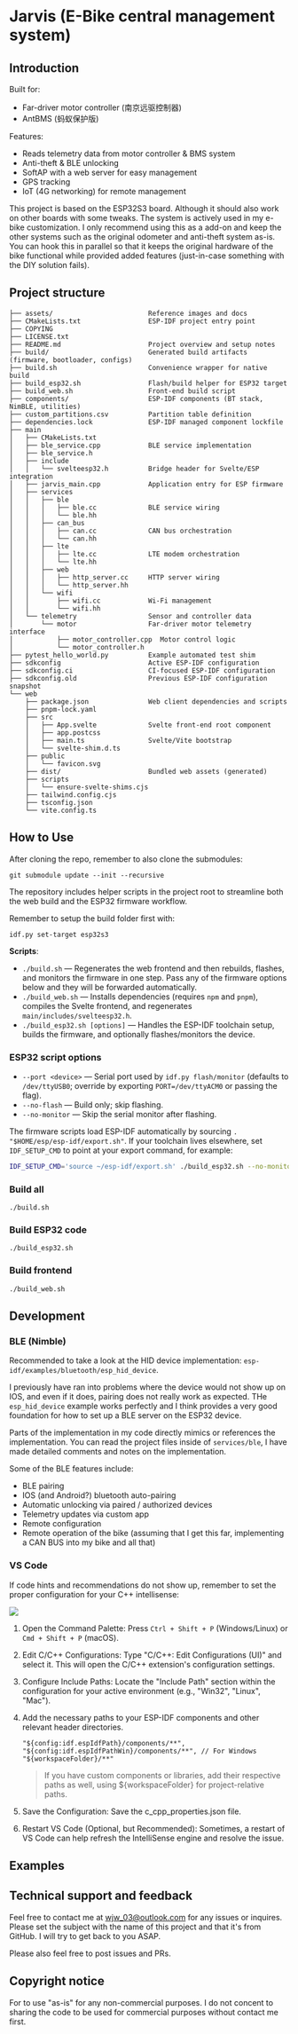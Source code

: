 # Jarvis \(E-Bike central management system\)

## Introduction

Built for:
- Far-driver motor controller \(南京远驱控制器\)
- AntBMS \(蚂蚁保护版\)

Features:
- Reads telemetry data from motor controller & BMS system
- Anti-theft & BLE unlocking
- SoftAP with a web server for easy management
- GPS tracking
- IoT \(4G networking\) for remote management

This project is based on the ESP32S3 board. Although it should also work on other boards with some tweaks.
The system is actively used in my e-bike customization. I only recommend using this as a add-on and keep the
other systems such as the original odometer and anti-theft system as-is. You can hook this in parallel so that
it keeps the original hardware of the bike functional while provided added features \(just-in-case something
with the DIY solution fails\).

## Project structure

```
├── assets/                        Reference images and docs
├── CMakeLists.txt                 ESP-IDF project entry point
├── COPYING
├── LICENSE.txt
├── README.md                      Project overview and setup notes
├── build/                         Generated build artifacts (firmware, bootloader, configs)
├── build.sh                       Convenience wrapper for native build
├── build_esp32.sh                 Flash/build helper for ESP32 target
├── build_web.sh                   Front-end build script
├── components/                    ESP-IDF components (BT stack, NimBLE, utilities)
├── custom_partitions.csv          Partition table definition
├── dependencies.lock              ESP-IDF managed component lockfile
├── main
│   ├── CMakeLists.txt
│   ├── ble_service.cpp            BLE service implementation
│   ├── ble_service.h
│   ├── include
│   │   └── svelteesp32.h          Bridge header for Svelte/ESP integration
│   ├── jarvis_main.cpp            Application entry for ESP firmware
│   ├── services
│   │   ├── ble
│   │   │   ├── ble.cc             BLE service wiring
│   │   │   └── ble.hh
│   │   ├── can_bus
│   │   │   ├── can.cc             CAN bus orchestration
│   │   │   └── can.hh
│   │   ├── lte
│   │   │   ├── lte.cc             LTE modem orchestration
│   │   │   └── lte.hh
│   │   ├── web
│   │   │   ├── http_server.cc     HTTP server wiring
│   │   │   └── http_server.hh
│   │   └── wifi
│   │       ├── wifi.cc            Wi-Fi management
│   │       └── wifi.hh
│   └── telemetry                  Sensor and controller data
│       └── motor                  Far-driver motor telemetry interface
│           ├── motor_controller.cpp  Motor control logic
│           └── motor_controller.h
├── pytest_hello_world.py          Example automated test shim
├── sdkconfig                      Active ESP-IDF configuration
├── sdkconfig.ci                   CI-focused ESP-IDF configuration
├── sdkconfig.old                  Previous ESP-IDF configuration snapshot
└── web
    ├── package.json               Web client dependencies and scripts
    ├── pnpm-lock.yaml
    ├── src
    │   ├── App.svelte             Svelte front-end root component
    │   ├── app.postcss
    │   ├── main.ts                Svelte/Vite bootstrap
    │   └── svelte-shim.d.ts
    ├── public
    │   └── favicon.svg
    ├── dist/                      Bundled web assets (generated)
    ├── scripts
    │   └── ensure-svelte-shims.cjs
    ├── tailwind.config.cjs
    ├── tsconfig.json
    └── vite.config.ts
```

## How to Use

After cloning the repo, remember to also clone the submodules:

```
git submodule update --init --recursive
```

The repository includes helper scripts in the project root to streamline both the web build and the ESP32 firmware workflow.

Remember to setup the build folder first with:

```
idf.py set-target esp32s3
```

**Scripts**:

- `./build.sh` &mdash; Regenerates the web frontend and then rebuilds, flashes, and monitors the firmware in one step. Pass any of the firmware options below and they will be forwarded automatically.
- `./build_web.sh` &mdash; Installs dependencies (requires `npm` and `pnpm`), compiles the Svelte frontend, and regenerates `main/includes/svelteesp32.h`.
- `./build_esp32.sh [options]` &mdash; Handles the ESP-IDF toolchain setup, builds the firmware, and optionally flashes/monitors the device.

### ESP32 script options

- `--port <device>` &mdash; Serial port used by `idf.py flash/monitor` (defaults to `/dev/ttyUSB0`; override by exporting `PORT=/dev/ttyACM0` or passing the flag).
- `--no-flash` &mdash; Build only; skip flashing.
- `--no-monitor` &mdash; Skip the serial monitor after flashing.

The firmware scripts load ESP-IDF automatically by sourcing `. "$HOME/esp/esp-idf/export.sh"`. If your toolchain lives elsewhere, set `IDF_SETUP_CMD` to point at your export command, for example:

```bash
IDF_SETUP_CMD='source ~/esp-idf/export.sh' ./build_esp32.sh --no-monitor
```

### Build all

```
./build.sh
```

### Build ESP32 code

```
./build_esp32.sh
```

### Build frontend

```
./build_web.sh
```

## Development

### BLE \(Nimble\)

Recommended to take a look at the HID device implementation: `esp-idf/examples/bluetooth/esp_hid_device`.

I previously have ran into problems where the device would not show up on IOS, and even if it does, pairing does not
really work as expected. THe `esp_hid_device` example works perfectly and I think provides a very good foundation for
how to set up a BLE server on the ESP32 device.

Parts of the implementation in my code directly mimics or references the implementation. You can read the project files
inside of `services/ble`, I have made detailed comments and notes on the implementation.

Some of the BLE features include:
- BLE pairing
- IOS \(and Android?\) bluetooth auto-pairing
- Automatic unlocking via paired / authorized devices
- Telemetry updates via custom app
- Remote configuration
- Remote operation of the bike \(assuming that I get this far, implementing a CAN BUS into my bike and all that\)

### VS Code

If code hints and recommendations do not show up, remember to set the proper configuration for your C++ intellisense:

![](assets/imgs/esp32-lib-include.png)

1. Open the Command Palette: Press `Ctrl + Shift + P` (Windows/Linux) or `Cmd + Shift + P` (macOS).
2. Edit C/C++ Configurations: Type "C/C++: Edit Configurations (UI)" and select it. This will open the C/C++ extension's configuration settings.
3. Configure Include Paths: Locate the "Include Path" section within the configuration for your active environment (e.g., "Win32", "Linux", "Mac").
4. Add the necessary paths to your ESP-IDF components and other relevant header directories.
    ```
    "${config:idf.espIdfPath}/components/**",
    "${config:idf.espIdfPathWin}/components/**", // For Windows
    "${workspaceFolder}/**"
    ```

    > If you have custom components or libraries, add their respective paths as well, using ${workspaceFolder} for project-relative paths.
5. Save the Configuration: Save the c_cpp_properties.json file.
6. Restart VS Code (Optional, but Recommended): Sometimes, a restart of VS Code can help refresh the IntelliSense engine and resolve the issue.

## Examples

## Technical support and feedback

Feel free to contact me at wjw_03@outlook.com for any issues or inquires. Please set the subject with the name
of this project and that it's from GitHub. I will try to get back to you ASAP.

Please also feel free to post issues and PRs.

## Copyright notice

For to use "as-is" for any non-commercial purposes. I do not concent to sharing the code to be used
for commercial purposes without contact me first.
